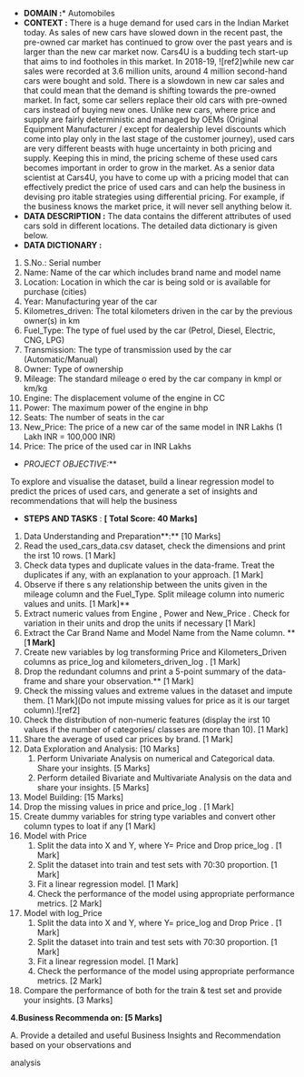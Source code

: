 - **DOMAIN :*** Automobiles 
- **CONTEXT :** There is a huge demand for used cars in the Indian Market today. As sales of new cars have slowed down in the recent past, the pre-owned car market has continued to grow over the past years and is larger than the new car market now. Cars4U is a budding tech start-up that aims to  ind footholes in this market. In 2018-19, ![ref2]while new car sales were recorded at 3.6 million units, around 4 million second-hand cars were bought and sold. There is a slowdown in new car sales and that could mean that the demand is shifting towards the pre-owned market. In fact, some car sellers replace their old cars with pre-owned cars instead of buying new ones. Unlike new cars, where price and supply are fairly deterministic and managed by OEMs (Original Equipment Manufacturer / except for dealership level discounts which come into play only in the last stage of the customer journey), used cars are very different beasts with huge uncertainty in both pricing and supply. Keeping this in mind, the pricing scheme of these used cars becomes important in order to grow in the market. As a senior data scientist at Cars4U, you have to come up with a pricing model that can effectively predict the price of used cars and can help the business in devising pro itable strategies using differential pricing. For example, if the business knows the market price, it will never sell anything below it.
- **DATA  DESCRIPTION  :** The  data  contains  the  different  attributes  of  used  cars  sold  in  different  locations.  The detailed data dictionary is given below.
- **DATA DICTIONARY :** 
1. S.No.: Serial number 
1. Name: Name of the car which includes brand name and model name
1. Location: Location in which the car is being sold or is available for purchase (cities)
1. Year: Manufacturing year of the car
1. Kilometres\_driven: The total kilometers driven in the car by the previous owner(s) in km
1. Fuel\_Type: The type of fuel used by the car (Petrol, Diesel, Electric, CNG, LPG)
1. Transmission: The type of transmission used by the car (Automatic/Manual)
1. Owner: Type of ownership 
1. Mileage: The standard mileage o ered by the car company in kmpl or km/kg
1. Engine: The displacement volume of the engine in CC
1. Power: The maximum power of the engine in bhp
1. Seats: The number of seats in the car
1. New\_Price: The price of a new car of the same model in INR Lakhs (1 Lakh INR = 100,000 INR)
1. Price: The price of the used car in INR Lakhs
- **PROJECT OBJECTIVE*:***   

To explore and visualise the dataset, build a linear regression model to predict the prices of used cars, and generate a set of insights and recommendations that will help the business

- **STEPS AND TASKS** : **[ Total Score: 40 Marks]** 
1. Data Understanding and Preparation**:** [10 Marks]
1. Read the  used\_cars\_data.csv  dataset, check the dimensions and print the  irst 10 rows.  [1 Mark] 
1. Check data types and duplicate values in the data-frame. Treat the duplicates if any, with an explanation to your approach.  [1 Mark] 
1. Observe if there s any relationship between the units given in the mileage column and the Fuel\_Type. Split mileage column into numeric values and units. [1 Mark]** 
1. Extract numeric values from  Engine ,  Power  and  New\_Price . Check for variation in their units and drop the units if necessary [1 Mark] 
1. Extract the Car Brand Name and Model Name from the  Name  column. **[**1 Mark]** 
1. Create new variables by log transforming  Price  and  Kilometers\_Driven  columns as  price\_log  and  kilometers\_driven\_log . [1 Mark] 
1. Drop the redundant columns and print a 5-point summary of the data-frame and share your observation.** [1 Mark] 
1. Check the missing values and extreme values in the dataset and impute them. [1 Mark](Do not impute missing values for price as it is our target column).![ref2]
1. Check the distribution of non-numeric features (display the  irst 10 values if the number of categories/ classes are more than 10). [1 Mark] 
1. Share the average of used car prices by brand. [1 Mark] 
2. Data Exploration and Analysis: [10 Marks] 
   1. Perform Univariate Analysis on numerical and Categorical data. Share your insights.                                            [5 Marks] 
   1. Perform detailed Bivariate and Multivariate Analysis on the data and share your insights.                                     [5 Marks] 
2. Model Building: [15 Marks]
1. Drop the missing values in price and  price\_log . [1 Mark] 
1. Create dummy variables for string type variables and convert other column types to  loat if any                       [1 Mark] 
1. Model with Price 
   1) Split the data into X and Y, where Y= Price and Drop  price\_log . [1 Mark]  
   1) Split the dataset into train and test sets with 70:30 proportion. [1 Mark] 
   1) Fit a linear regression model. [1 Mark] 
   1) Check the performance of the model using appropriate performance metrics. [2 Mark] 
1. Model with log\_Price 
   1) Split the data into X and Y, where Y= price\_log and Drop  Price . [1 Mark]  
   1) Split the dataset into train and test sets with 70:30 proportion. [1 Mark] 
   1) Fit a linear regression model. [1 Mark] 
   1) Check the performance of the model using appropriate performance metrics. [2 Mark] 
1. Compare the performance of both for the train & test set and provide your insights. [3 Marks]

**4.Business Recommenda on: [5 Marks]** 

A. Provide a detailed and useful Business Insights and Recommendation based on your observations and 

analysis
